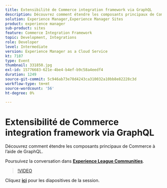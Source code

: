 ```yaml
---
title: Extensibilité de Commerce integration framework via GraphQL
description: Découvrez comment étendre les composants principaux de Commerce à l’aide de GraphQL. Cette session a été diffusée dans le cadre de l’événement Adobe Developers Live Content.
solution: Experience Manager,Experience Manager Sites
product: experience manager
sub-product: sites
feature: Commerce Integration Framework
topic: Development, Integrations
role: Developer
level: Intermediate
version: Experience Manager as a Cloud Service
kt: 7187
type: Event
thumbnail: 331850.jpg
exl-id: 15776683-621e-4be4-b4ef-b9c58a4eedf4
duration: 1249
source-git-commit: 5c946ab73e78d4243ca310032a10bb8e82228c3d
workflow-type: tm+mt
source-wordcount: '56'
ht-degree: 0%

---
```


# Extensibilité de Commerce integration framework via GraphQL

Découvrez comment étendre les composants principaux de Commerce à l’aide de GraphQL.

Poursuivez la conversation dans **[Experience League Communities](https://adobe.ly/36Yd3v6)**.

>[!VIDEO](https://video.tv.adobe.com/v/331850/?quality=12&learn=on&hidetitle=true)

Cliquez **[ici](/help/adobe-developers-live/assets/cif-extensibility-graphql.pdf)** pour les diapositives de la session.
